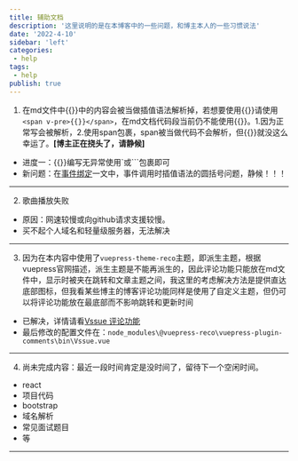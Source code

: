```yaml
---
title: 辅助文档
description: '这里说明的是在本博客中的一些问题，和博主本人的一些习惯说法'
date: '2022-4-10'
sidebar: 'left'
categories: 
 - help
tags: 
 - help
publish: true
---
```


1. 在md文件中<span v-pre>{{}}</span>中的内容会被当做插值语法解析掉，若想要使用<span v-pre>{{}}</span>请使用`<span v-pre>{{}}</span>`，在md文档代码段当前仍不能使用<span v-pre>{{}}</span>。1.因为正常写会被解析，2.使用span包裹，span被当做代码不会解析，但<span v-pre>{{}}</span>就没这么幸运了。**[博主正在挠头了，请静候]**
  + 进度一：{{}}编写无异常使用\`或\```包裹即可  
  + 新问题：在[事件绑定](../demo/basis/vueEvent.md)一文中，事件调用时插值语法的圆括号问题，静候！！！
*****
2. 歌曲播放失败
  + 原因：网速较慢或向github请求支援较慢。
  + 买不起个人域名和轻量级服务器，无法解决
*****
3. 因为在本内容中使用了`vuepress-theme-reco`主题，即派生主题，根据vuepress官网描述，派生主题是不能再派生的，因此评论功能只能放在md文件中，显示时被夹在跳转和文章主题之间，我这里的考虑解决方法是提供直达底部图标，但我看某些博主的博客评论功能同样是使用了自定义主题，但仍可以将评论功能放在最底部而不影响跳转和更新时间
  + 已解决，详情请看[Vssue 评论功能](https://zhuanlan.zhihu.com/p/475422369)
  + 最后修改的配置文件在：`node_modules\@vuepress-reco\vuepress-plugin-comments\bin\Vssue.vue`
*****
4. 尚未完成内容：最近一段时间肯定是没时间了，留待下一个空闲时间。
  + react
  + 项目代码
  + bootstrap
  + 域名解析
  + 常见面试题目
  + 等
*****

